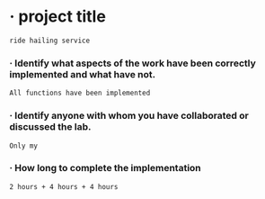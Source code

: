 # · project title
```
ride hailing service
```

###  ·  Identify what aspects of the work have been correctly implemented and what have not.
```
All functions have been implemented
```


### · Identify anyone with whom you have collaborated or discussed the lab.
```
Only my
```

### · How long to complete the implementation
```
2 hours + 4 hours + 4 hours
```
